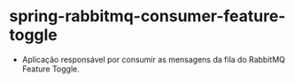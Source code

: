# spring-rabbitmq-consumer-feature-toggle

- Aplicação responsável por consumir as mensagens da fila do RabbitMQ Feature Toggle.
